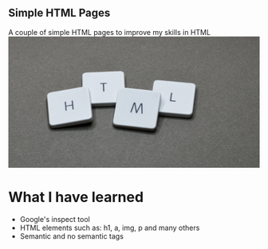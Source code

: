 ## Simple HTML Pages

A couple of simple HTML pages to improve my skills in HTML
![Logo Image](intro-html.png)

# What I have learned

- Google's inspect tool
- HTML elements such as: h1, a, img, p and many others
- Semantic and no semantic tags
